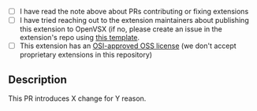 <!--

### For extension authors

`publish-extensions` exists to seed the Open VSX marketplace, and also serves as a place for extensions that cannot feasibly be published directly by the extensions authors. In the long-run it is better for extension owners to publish their own plugins because:

1. Any future issues (features/bugs) with any published extensions in Open VSX will be directed to their original repo/source-control, and not confused with this repo publish-extensions.
2. Extensions published by official authors are shown within the Open VSX marketplace as such. Whereas extensions published via publish-extensions display a warning that the publisher (this repository) is not the official author.
3. Extension owners who publish their own extensions get greater flexibility on the publishing/release process, therefore ensure more accuracy/stability. For instance, in some cases publish-extensions has build steps within this repository, which can cause some uploaded plugin versions to break (e.g. if a plugin build step changes).

If you are the author of the extension being raised in this PR, please first consider directly publishing the extension yourself. You can refer to our [direct publish setup](docs/direct_publish_setup.md) doc for a guide on how to publish your plugin to Open VSX.

### For community contributors

For the sake of efficiency and simplicity, the easiest way to publish an extension is by having it published by its maintainers, for more info about this please refer to the [README](https://github.com/open-vsx/publish-extensions#when-to-add-an-extension). If the authors are open to publish the extension to OpenVSX, you can help them by contributing a GitHub Action using our handy-dandy [direct publish setup](docs/direct_publish_setup.md) doc.

 - If the extension is unmaintained, please create an issue for it instead.

For Work In Progress Pull Requests, please use the Draft PR feature,
see https://github.blog/2019-02-14-introducing-draft-pull-requests/ for further details.

-->

- [ ] I have read the note above about PRs contributing or fixing extensions
- [ ] I have tried reaching out to the extension maintainers about publishing this extension to OpenVSX (if no, please create an issue in the extension's repo using [this template](https://github.com/open-vsx/publish-extensions/blob/HEAD/docs/external_contribution_request.md).
- [ ] This extension has an [OSI-approved OSS license](https://opensource.org/licenses) (we don't accept proprietary extensions in this repository)

## Description

<!-- Please do not leave this blank -->

This PR introduces X change for Y reason.
